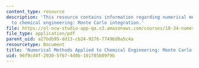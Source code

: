 ```yaml
---
content_type: resource
description: 'This resource contains information regarding numerical methods applied
  to chemical engineering: Monte Carlo integration.'
file: https://ol-ocw-studio-app-qa.s3.amazonaws.com/courses/10-34-numerical-methods-applied-to-chemical-engineering-fall-2015/96f9cd4f20305f674d0b101785b09f9b_MIT10_34F15_Lec32.pdf
file_type: application/pdf
parent_uid: a27bdb95-dd13-cb24-9276-77496d8a5c4a
resourcetype: Document
title: 'Numerical Methods Applied to Chemical Engineering: Monte Carlo Methods 1'
uid: 96f9cd4f-2030-5f67-4d0b-101785b09f9b
---
```

